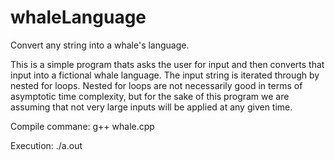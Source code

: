 # whaleLanguage
Convert any string into a whale's language.

This is a simple program thats asks the user for input and then
converts that input into a fictional whale language. The input
string is iterated through by nested for loops. Nested for 
loops are not necessarily good in terms of asymptotic
time complexity, but for the sake of this program we are 
assuming that not very large inputs will be applied at any
given time. 

Compile commane: g++ whale.cpp

Execution: ./a.out

